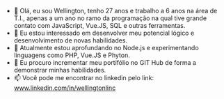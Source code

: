 - 👋 Olá, eu sou Wellington, tenho 27 anos e trabalho a 6 anos na área de T.I., apenas a um ano no ramo da programação na qual tive grande contato com JavaScript, Vue.JS, SQL e outras ferramentas.
- 👀 Eu estou interessado em desenvolver meu potencial lógico e desenvolvimento de novas habilidades.
- 🌱 Atualmente estou aprofundando no Node.js e experimentando linguagens como PHP, Vue.JS e Phyton.
- 💞️ Eu procuro incrementar meu portifólio no GIT Hub de forma a demonstrar minhas habilidades.
- 📫 Você pode me encontrar no linkedin pelo link: www.linkedin.com/in/wellingtonlinc
